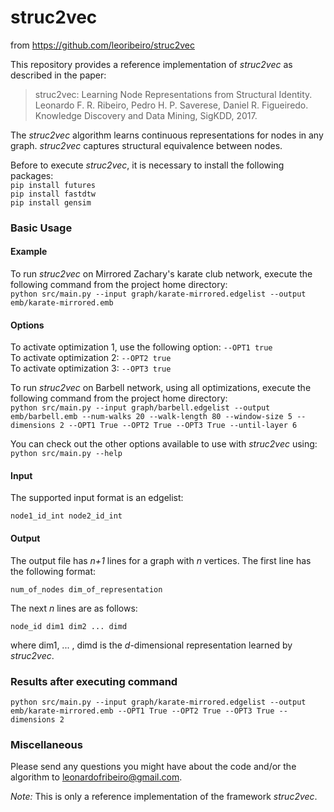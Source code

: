 # struc2vec
from https://github.com/leoribeiro/struc2vec

This repository provides a reference implementation of *struc2vec* as described in the paper:<br>
> struc2vec: Learning Node Representations from Structural Identity.<br>
> Leonardo F. R. Ribeiro, Pedro H. P. Saverese, Daniel R. Figueiredo.<br>
> Knowledge Discovery and Data Mining, SigKDD, 2017.<br>

The *struc2vec* algorithm learns continuous representations for nodes in any graph. *struc2vec* captures structural equivalence between nodes.  

Before to execute *struc2vec*, it is necessary to install the following packages:
<br/>
``pip install futures``
<br/>
``pip install fastdtw``
<br/>
``pip install gensim``

### Basic Usage

#### Example
To run *struc2vec* on Mirrored Zachary's karate club network, execute the following command from the project home directory:<br/>
	``python src/main.py --input graph/karate-mirrored.edgelist --output emb/karate-mirrored.emb``

#### Options

To activate optimization 1, use the following option:
``--OPT1 true``
<br/>
To activate optimization 2:
``--OPT2 true``
<br/>
To activate optimization 3:
``--OPT3 true``
<br/>

To run *struc2vec* on Barbell network, using all optimizations, execute the following command from the project home directory:
<br/>
``python src/main.py --input graph/barbell.edgelist --output emb/barbell.emb --num-walks 20 --walk-length 80 --window-size 5 --dimensions 2 --OPT1 True --OPT2 True --OPT3 True --until-layer 6``


You can check out the other options available to use with *struc2vec* using:<br/>
	``python src/main.py --help``

#### Input
The supported input format is an edgelist:

	node1_id_int node2_id_int
		

#### Output
The output file has *n+1* lines for a graph with *n* vertices. 
The first line has the following format:

	num_of_nodes dim_of_representation

The next *n* lines are as follows:
	
	node_id dim1 dim2 ... dimd

where dim1, ... , dimd is the *d*-dimensional representation learned by *struc2vec*.


### Results after executing command
``python src/main.py --input graph/karate-mirrored.edgelist --output emb/karate-mirrored.emb --OPT1 True --OPT2 True --OPT3 True --dimensions 2``


### Miscellaneous

Please send any questions you might have about the code and/or the algorithm to <leonardofribeiro@gmail.com>.

*Note:* This is only a reference implementation of the framework *struc2vec*.
